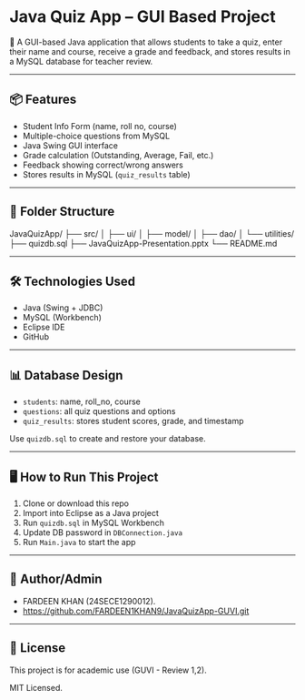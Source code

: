 # Java Quiz App – GUI Based Project

🎯 A GUI-based Java application that allows students to take a quiz, enter their name and course, receive a grade and feedback, and stores results in a MySQL database for teacher review.

---

## 📦 Features

* Student Info Form (name, roll no, course)
* Multiple-choice questions from MySQL
* Java Swing GUI interface
* Grade calculation (Outstanding, Average, Fail, etc.)
* Feedback showing correct/wrong answers
* Stores results in MySQL (`quiz_results` table)

---

## 📁 Folder Structure

JavaQuizApp/
├── src/
│   ├── ui/
│   ├── model/
│   ├── dao/
│   └── utilities/
├── quizdb.sql
├── JavaQuizApp-Presentation.pptx
└── README.md

---

## 🛠️ Technologies Used

* Java (Swing + JDBC)
* MySQL (Workbench)
* Eclipse IDE
* GitHub

---

## 📊 Database Design

* `students`: name, roll\_no, course
* `questions`: all quiz questions and options
* `quiz_results`: stores student scores, grade, and timestamp

Use `quizdb.sql` to create and restore your database.

---

## 🖥️ How to Run This Project

1. Clone or download this repo
2. Import into Eclipse as a Java project
3. Run `quizdb.sql` in MySQL Workbench
4. Update DB password in `DBConnection.java`
5. Run `Main.java` to start the app

---

## 👤 Author/Admin

* FARDEEN KHAN (24SECE1290012).
* https://github.com/FARDEEN1KHAN9/JavaQuizApp-GUVI.git

---

## 📝 License

This project is for academic use (GUVI - Review 1,2).

MIT Licensed.
